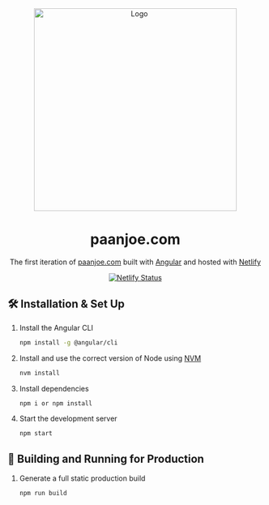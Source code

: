 <div align="center">
  <img alt="Logo" src="https://spectacular-khapse-e1d071.netlify.app/assets/logo.png" width="400" />
</div>
<h1 align="center">
  paanjoe.com
</h1>
<p align="center">
  The first iteration of <a href="https://paanjoe.com" target="_blank">paanjoe.com</a> built with <a href="https://angular.io/" target="_blank">Angular</a> and hosted with <a href="https://www.netlify.com/" target="_blank">Netlify</a>
</p>

<p align="center">
  <a href="https://app.netlify.com/sites/spectacular-khapse-e1d071/deploys" target="_blank">
    <img src="https://api.netlify.com/api/v1/badges/a0fe5ce7-25a6-41fa-bcc0-b9b743c30087/deploy-status" alt="Netlify Status" />
  </a>
</p>

## 🛠 Installation & Set Up

1. Install the Angular CLI

   ```sh
   npm install -g @angular/cli
   ```

2. Install and use the correct version of Node using [NVM](https://github.com/nvm-sh/nvm)

   ```sh
   nvm install
   ```

3. Install dependencies

   ```sh
   npm i or npm install
   ```

4. Start the development server

   ```sh
   npm start
   ```

## 🚀 Building and Running for Production

1. Generate a full static production build

   ```sh
   npm run build
   ```

